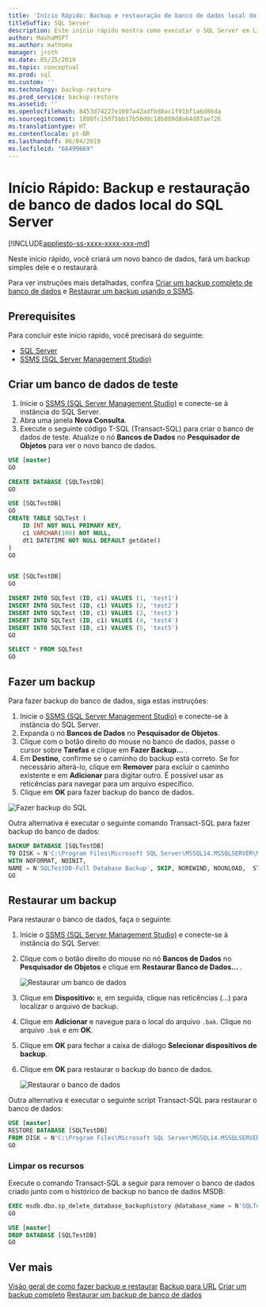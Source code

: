 ```yaml
---
title: 'Início Rápido: Backup e restauração de banco de dados local do SQL Server'
titleSuffix: SQL Server
description: Este início rápido mostra como executar o SQL Server em Linux na sua nuvem preferida.
author: MashaMSFT
ms.author: mathoma
manager: jroth
ms.date: 05/25/2019
ms.topic: conceptual
ms.prod: sql
ms.custom: ''
ms.technology: backup-restore
ms.prod_service: backup-restore
ms.assetid: ''
ms.openlocfilehash: 8453d74227e1007a42adfbd8ac1f91bf1a6d86da
ms.sourcegitcommit: 1800fc15075bb17b50d0c18b089d8a64d87ae726
ms.translationtype: HT
ms.contentlocale: pt-BR
ms.lasthandoff: 06/04/2019
ms.locfileid: "66499669"
---
```

# <a name="quickstart-backup-and-restore-a-sql-server-database-on-premises"></a>Início Rápido: Backup e restauração de banco de dados local do SQL Server
[!INCLUDE[appliesto-ss-xxxx-xxxx-xxx-md](../../includes/appliesto-ss-xxxx-xxxx-xxx-md.md)]

Neste início rápido, você criará um novo banco de dados, fará um backup simples dele e o restaurará. 

Para ver instruções mais detalhadas, confira [Criar um backup completo de banco de dados](create-a-full-database-backup-sql-server.md) e [Restaurar um backup usando o SSMS](restore-a-database-backup-using-ssms.md).

## <a name="prerequisites"></a>Prerequisites
Para concluir este início rápido, você precisará do seguinte: 

- [SQL Server](https://www.microsoft.com/en-us/sql-server/sql-server-downloads)
- [SSMS (SQL Server Management Studio)](../../ssms/download-sql-server-management-studio-ssms.md)

## <a name="create-a-test-database"></a>Criar um banco de dados de teste 

1. Inicie o [SSMS (SQL Server Management Studio)](../../ssms/download-sql-server-management-studio-ssms.md) e conecte-se à instância do SQL Server.
1. Abra uma janela **Nova Consulta**. 
1. Execute o seguinte código T-SQL (Transact-SQL) para criar o banco de dados de teste. Atualize o nó **Bancos de Dados** no **Pesquisador de Objetos** para ver o novo banco de dados. 

```sql
USE [master]
GO

CREATE DATABASE [SQLTestDB]
GO

USE [SQLTestDB]
GO
CREATE TABLE SQLTest (
    ID INT NOT NULL PRIMARY KEY,
    c1 VARCHAR(100) NOT NULL,
    dt1 DATETIME NOT NULL DEFAULT getdate()
)
GO


USE [SQLTestDB]
GO

INSERT INTO SQLTest (ID, c1) VALUES (1, 'test1')
INSERT INTO SQLTest (ID, c1) VALUES (2, 'test2')
INSERT INTO SQLTest (ID, c1) VALUES (3, 'test3')
INSERT INTO SQLTest (ID, c1) VALUES (4, 'test4')
INSERT INTO SQLTest (ID, c1) VALUES (5, 'test5')
GO

SELECT * FROM SQLTest
GO
```
 
## <a name="take-a-backup"></a>Fazer um backup
Para fazer backup do banco de dados, siga estas instruções: 

1. Inicie o [SSMS (SQL Server Management Studio)](../../ssms/download-sql-server-management-studio-ssms.md) e conecte-se à instância do SQL Server.
1. Expanda o nó **Bancos de Dados** no **Pesquisador de Objetos**.  
1. Clique com o botão direito do mouse no banco de dados, passe o cursor sobre **Tarefas** e clique em **Fazer Backup...** . 
1. Em **Destino**, confirme se o caminho do backup está correto. Se for necessário alterá-lo, clique em **Remover** para excluir o caminho existente e em **Adicionar** para digitar outro. É possível usar as reticências para navegar para um arquivo específico. 
1. Clique em **OK** para fazer backup do banco de dados. 

![Fazer backup do SQL](media/quickstart-backup-restore-database/backup-db-ssms.png)

Outra alternativa é executar o seguinte comando Transact-SQL para fazer backup do banco de dados: 

```sql
BACKUP DATABASE [SQLTestDB] 
TO DISK = N'C:\Program Files\Microsoft SQL Server\MSSQL14.MSSQLSERVER\MSSQL\Backup\SQLTestDB.bak' 
WITH NOFORMAT, NOINIT,  
NAME = N'SQLTestDB-Full Database Backup', SKIP, NOREWIND, NOUNLOAD,  STATS = 10
GO
```


## <a name="restore-a-backup"></a>Restaurar um backup
Para restaurar o banco de dados, faça o seguinte: 

1. Inicie o [SSMS (SQL Server Management Studio)](../../ssms/download-sql-server-management-studio-ssms.md) e conecte-se à instância do SQL Server.
1. Clique com o botão direito do mouse no nó **Bancos de Dados** no **Pesquisador de Objetos** e clique em **Restaurar Banco de Dados...** .

    ![Restaurar um banco de dados](media/quickstart-backup-restore-database/restore-db-ssms1.png)

1. Clique em **Dispositivo:** e, em seguida, clique nas reticências (…) para localizar o arquivo de backup. 
1. Clique em **Adicionar** e navegue para o local do arquivo `.bak`. Clique no arquivo `.bak` e em **OK**. 
1. Clique em **OK** para fechar a caixa de diálogo **Selecionar dispositivos de backup**. 
1. Clique em **OK** para restaurar o backup do banco de dados. 

    ![Restaurar o banco de dados](media/quickstart-backup-restore-database/restore-db-ssms2.png)

Outra alternativa é executar o seguinte script Transact-SQL para restaurar o banco de dados:

```sql
USE [master]
RESTORE DATABASE [SQLTestDB] 
FROM DISK = N'C:\Program Files\Microsoft SQL Server\MSSQL14.MSSQLSERVER\MSSQL\Backup\SQLTestDB.bak' WITH  FILE = 1,  NOUNLOAD,  STATS = 5
GO
```

### <a name="clean-up-resources"></a>Limpar os recursos
Execute o comando Transact-SQL a seguir para remover o banco de dados criado junto com o histórico de backup no banco de dados MSDB:

```sql
EXEC msdb.dbo.sp_delete_database_backuphistory @database_name = N'SQLTestDB'
GO

USE [master]
DROP DATABASE [SQLTestDB]
GO
```

## <a name="see-more"></a>Ver mais
[Visão geral de como fazer backup e restaurar](back-up-and-restore-of-sql-server-databases.md)
[Backup para URL](sql-server-backup-to-url.md)
[Criar um backup completo](create-a-full-database-backup-sql-server.md)
[Restaurar um backup de banco de dados](restore-a-database-backup-using-ssms.md)
